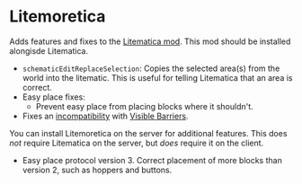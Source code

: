 # Litemoretica

Adds features and fixes to the [Litematica mod](https://www.curseforge.com/minecraft/mc-mods/litematica).
This mod should be installed alongisde Litematica.

- `schematicEditReplaceSelection`: Copies the selected area(s) from the world into the litematic. This is useful for telling Litematica that an area is correct.
- Easy place fixes:
  - Prevent easy place from placing blocks where it shouldn't.
- Fixes an [incompatibility](https://github.com/AmyMialeeMods/visible-barriers/issues/22) with [Visible Barriers](https://modrinth.com/mod/visible-barriers).

You can install Litemoretica on the server for additional features. This does *not* require Litematica on the server, but *does* require it on the client.
- Easy place protocol version 3. Correct placement of more blocks than version 2, such as hoppers and buttons.
